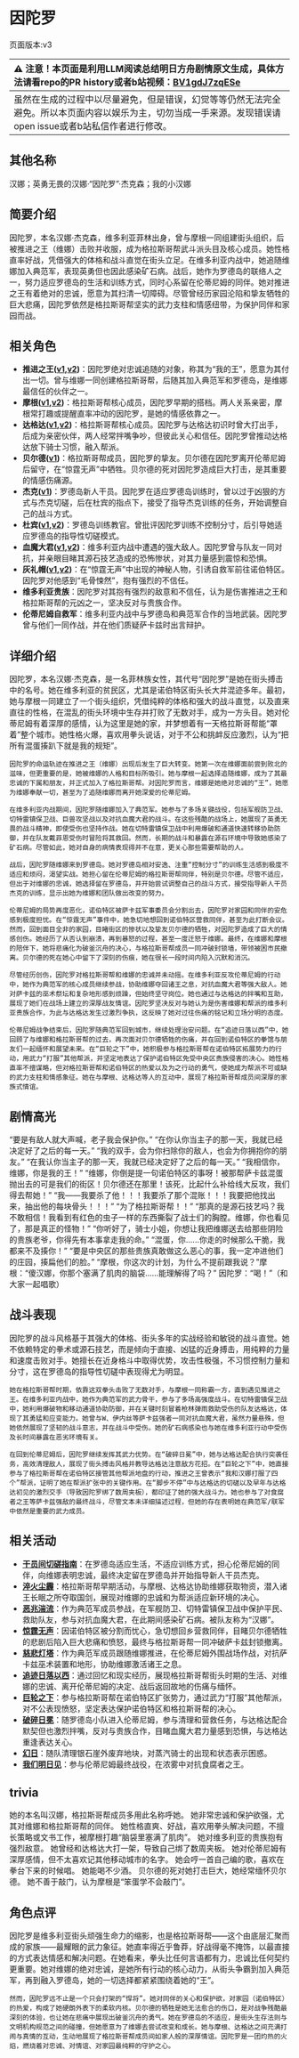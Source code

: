 # 因陀罗
页面版本:v3
 

| :warning: 注意！本页面是利用LLM阅读总结明日方舟剧情原文生成，具体方法请看repo的PR history或者b站视频：[BV1gdJ7zqESe](https://www.bilibili.com/video/BV1gdJ7zqESe/)         |
|:----------------------------|
| 虽然在生成的过程中以尽量避免，但是错误，幻觉等等仍然无法完全避免。所以本页面内容以娱乐为主，切勿当成一手来源。发现错误请open issue或者b站私信作者进行修改。|



## 其他名称
汉娜；英勇无畏的汉娜·“因陀罗”·杰克森；我的小汉娜
## 简要介绍
因陀罗，本名汉娜·杰克森，维多利亚菲林出身，曾与摩根一同组建街头组织，后被推进之王（维娜）击败并收服，成为格拉斯哥帮武斗派头目及核心成员。她性格直率好战，凭借强大的体格和战斗直觉在街头立足。在维多利亚内战中，她追随维娜加入典范军，表现英勇但也因此感染矿石病。战后，她作为罗德岛的联络人之一，努力适应罗德岛的生活和训练方式，同时心系留在伦蒂尼姆的同伴。她对推进之王有着绝对的忠诚，愿意为其扫清一切障碍。尽管曾经历家园沦陷和挚友牺牲的巨大悲痛，因陀罗依然是格拉斯哥帮坚实的武力支柱和情感纽带，为保护同伴和家园而战。
## 相关角色
-   **推进之王([v1](../chars/char_112_siege.md),[v2](char_112_siege.md))**：因陀罗绝对忠诚追随的对象，称其为“我的王”，愿意为其付出一切。曾与维娜一同创建格拉斯哥帮，后随其加入典范军和罗德岛，是维娜最信任的伙伴之一。
-   **摩根([v1](../chars/char_154_morgan.md),[v2](char_154_morgan.md))**：格拉斯哥帮核心成员，因陀罗早期的搭档。两人关系亲密，摩根常打趣或提醒直率冲动的因陀罗，是她的情感依靠之一。
-   **达格达([v1](../chars/char_157_dagda.md),[v2](char_157_dagda.md))**：格拉斯哥帮核心成员。因陀罗与达格达初识时曾大打出手，后成为亲密伙伴，两人经常拌嘴争吵，但彼此关心和信任。因陀罗曾推动达格达放下骑士习惯，融入帮派。
-   **贝尔德([v1](../chars/extended_char_bei_er_de.md))**：格拉斯哥帮成员，因陀罗的挚友。贝尔德在因陀罗离开伦蒂尼姆后留守，在“惊霆无声”中牺牲。贝尔德的死对因陀罗造成巨大打击，是其重要的情感伤痛源。
-   **杰克([v1](../chars/char_347_jaksel.md))**：罗德岛新人干员。因陀罗在适应罗德岛训练时，曾以过于凶狠的方式与杰克切磋，后在杜宾的指点下，接受了指导杰克训练的任务，开始调整自己的战斗方式。
-   **杜宾([v1](../chars/char_130_doberm.md),[v2](char_130_doberm.md))**：罗德岛训练教官。曾批评因陀罗训练不控制分寸，后引导她适应罗德岛的指导性切磋模式。
-   **血魔大君([v1](../chars/extended_char_xue_mo_da_jun.md),[v2](extended_char_xue_mo_da_jun.md))**：维多利亚内战中遭遇的强大敌人。因陀罗曾与队友一同对抗，并亲眼目睹其源石技艺造成的恐怖惨状，对其力量感到震惊和恐惧。
-   **灰礼帽([v1](../chars/extended_char_hui_li_mao.md),[v2](extended_char_hui_li_mao.md))**：在“惊霆无声”中出现的神秘人物，引诱自救军前往诺伯特区。因陀罗对他感到“毛骨悚然”，抱有强烈的不信任。
-   **维多利亚贵族**：因陀罗对其抱有强烈的敌意和不信任，认为是伤害推进之王和格拉斯哥帮的元凶之一，坚决反对与贵族合作。
-   **伦蒂尼姆自救军**：维多利亚内战中与罗德岛和典范军合作的当地武装。因陀罗曾与他们一同作战，并在他们质疑萨卡兹时出言辩护。
## 详细介绍
因陀罗，本名汉娜·杰克森，是一名菲林族女性，其代号“因陀罗”是她在街头搏击中的名号。她在维多利亚的贫民区，尤其是诺伯特区街头长大并混迹多年。最初，她与摩根一同建立了一个街头组织，凭借纯粹的体格和强大的战斗直觉，以及直来直往的性格，在混乱的街头环境中生存并打败了无数对手，成为一方头目。她对伦蒂尼姆有着深厚的感情，认为这里是她的家，并梦想着有一天格拉斯哥帮能“罩着”整个城市。她性格火爆，喜欢用拳头说话，对于不公和挑衅反应激烈，认为“把所有混蛋揍趴下就是我的规矩”。

    因陀罗的命运轨迹在推进之王（维娜）出现后发生了巨大转变。她第一次在维娜面前尝到败北的滋味，但更重要的是，她被维娜的人格和目标所吸引。她与摩根一起选择追随维娜，成为了其最忠诚的下属和朋友，并正式加入了格拉斯哥帮。对因陀罗而言，维娜是她绝对忠诚的“王”，她愿为维娜奉献一切，甚至为了追随维娜而离开她深爱的伦蒂尼姆。

    在维多利亚内战期间，因陀罗随维娜加入了典范军。她参与了多场关键战役，包括军舰防卫战、切特雷镇保卫战、巨兽攻坚战以及对抗血魔大君的战斗。在这些残酷的战场上，她展现了英勇无畏的战斗精神，即使受伤也坚持作战。她在切特雷镇保卫战中利用爆破和通道快速转移协助防御，并在队友戴菲恩受伤时冒险将其救回。然而，长期的战斗和暴露在源石环境中导致她感染了矿石病。尽管如此，她对自身的病情表现得并不在意，更关心那些需要帮助的人。

    战后，因陀罗随维娜来到罗德岛。她对罗德岛相对安逸、注重“控制分寸”的训练生活感到极度不适应和烦闷，渴望实战。她担心留在伦蒂尼姆的格拉斯哥帮同伴，特别是贝尔德。尽管不适应，但出于对维娜的忠诚，她选择留在罗德岛，并开始尝试调整自己的战斗方式，接受指导新人干员杰克的训练，显示出她为维娜和团队做出改变的努力。

    伦蒂尼姆的局势再度恶化，诺伯特区被萨卡兹军事委员会分割出去，因陀罗对家园和同伴的安危感到极度担忧。在“惊霆无声”事件中，她急切地想回到诺伯特区营救同伴，甚至为此打断会议。然而，回到面目全非的家园，目睹街区的惨状以及挚友贝尔德的牺牲，对因陀罗造成了巨大的情感创伤。她经历了从否认到崩溃，再到暴怒的过程，甚至一度迁怒于维娜。最终，在维娜和摩根的陪伴下，她将悲痛化为破釜沉舟的决心，与格拉斯哥帮成员一同冲破封锁墙，带领被困市民撤离。贝尔德的死在她心中留下了深刻的伤痕，她在很长一段时间内陷入沉默和消沉。

    尽管经历创伤，因陀罗对格拉斯哥帮和维娜的忠诚并未动摇。在维多利亚反攻伦蒂尼姆的行动中，她作为典范军的核心成员继续参战，协助维娜夺回诸王之息，对抗血魔大君等强大敌人。她对萨卡兹的巫术祭坛和复杂地形感到烦躁，但始终坚守岗位。她也通过与达格达的拌嘴和互助，展现了她们在战场上建立的深厚战友情谊。因陀罗坚决反对与她认为是伤害维娜和帮派的维多利亚贵族合作，为此与达格达发生过激烈争执，这反映了她对过往伤痛的铭记和立场分明的态度。

    伦蒂尼姆战争结束后，因陀罗随典范军回到城市，继续处理治安问题。在“追迹日落以西”中，她回顾了与维娜和格拉斯哥帮的过去，再次面对贝尔德牺牲的伤痛，并在回到诺伯特区的拳馆与朋友们一起缅怀和展望未来。在“巨轮之下”中，她积极参与格拉斯哥帮在诺伯特区拓展势力的行动，用武力“打服”其他帮派，并坚定地表达了保护诺伯特区免受中央区贵族侵害的决心。她性格直率不擅谋略，但对格拉斯哥帮和诺伯特区的热爱以及为之行动的勇气，使她成为帮派不可或缺的武力支柱和情感象征。她在与摩根、达格达等人的互动中，展现了格拉斯哥帮成员间深厚的家族式情谊。
## 剧情高光
“要是有敌人就大声喊，老子我会保护你。”
    “在你认你当主子的那一天，我就已经决定好了之后的每一天。”
    “我的双手，会为你扫除你的敌人，也会为你拥抱你的朋友。”
    “在我认你当主子的那一天，我就已经决定好了之后的每一天。”
    “我相信你，维娜，你是我的王！”
    “维娜，你倒是提一句诺伯特区的事呀！被那帮萨卡兹混蛋抛出去的可是我们的街区！贝尔德还在那里！该死，比起什么补给线大反攻，我们得去帮她！”
    “我——我要杀了他！！！我要杀了那个混账！！！我要把他找出来，抽出他的每块骨头！！！”
    “为了格拉斯哥帮！！”
    “那真的是源石技艺吗？我不敢相信！我看到有红色的虫子一样的东西撕裂了战士们的胸膛。维娜，你也看见了，那是真正的怪物！”
    “你听好了，骑士小姐，你想让我把维娜送去给那些阴险的贵族老爷，你得先有本事拿走我的命。”
    “混蛋，你......你走的时候那么干脆，我都来不及揍你！”
    “要是中央区的那些贵族真敢做这么恶心的事，我一定冲进他们的庄园，揍扁他们的脸。”
    “摩根，你这次的计划，为什么不提前跟我说？”摩根：“傻汉娜，你那个塞满了肌肉的脑袋......能理解得了吗？”
    因陀罗：“喝！”（和大家一起唱歌）
## 战斗表现
因陀罗的战斗风格基于其强大的体格、街头多年的实战经验和敏锐的战斗直觉。她不依赖特定的拳术或源石技艺，而是倾向于直接、凶猛的近身搏击，用纯粹的力量和速度击败对手。她擅长在近身格斗中取得优势，攻击性极强，不习惯控制力量和分寸，这在罗德岛的指导性切磋中表现得尤为明显。

    她在格拉斯哥帮时期，依靠这双拳头击败了无数对手，与摩根一同称霸一方，直到遇见推进之王。在维多利亚内战中，她作为典范军的武力骨干，参与了多场高强度战斗。在切特雷镇保卫战中，她利用爆破物和移动通道协助防御，并在关键时刻冒着枪林弹雨救助受伤的队友达格达，体现了其勇猛和应变能力。她曾与W、伊内丝等萨卡兹强者一同对抗血魔大君，虽然力量悬殊，但她依然展现了坚韧的战斗意志，并在战斗中受伤。她的矿石病感染也与她在维多利亚行动中受伤及长时间暴露在恶劣环境有关。

    在回到伦蒂尼姆后，因陀罗继续发挥其武力优势。在“破碎日冕”中，她与达格达配合执行突袭任务，高效清理敌人，展现了街头搏击风格并教导达格达注意敌方花招。在“巨轮之下”中，她直接参与了格拉斯哥帮在诺伯特区接管其他帮派地盘的行动，推进之王曾表示“我和汉娜打服了四个”帮派，证明了她在帮派扩张中的关键作用。在“脚步不停”中与达格达的切磋以及早年与达格达初见的激烈交手（导致因陀罗绑了数周夹板），都印证了她的强大战斗力。她也参与了对食腐者之王等萨卡兹强敌的最终战斗，尽管文本未详细描述过程，但她的存在表明她在典范军/联军中依然是重要的武力成员。
## 相关活动
-   **[干员间切磋指南](../stories/story_tiger_set_1.md)**：在罗德岛适应生活，不适应训练方式，担心伦蒂尼姆的同伴，向维娜表明忠诚，最终决定留在罗德岛并开始指导新人干员杰克。
-   **[淬火尘霾](../stories/main_11.md)**：格拉斯哥帮早期活动，与摩根、达格达协助维娜获取物资，潜入诸王长眠之所夺取国剑，展现对维娜的忠诚和为帮派适应新环境的决心。
-   **[恶兆湍流](../stories/main_13.md)**：作为典范军成员参战，在军舰防卫、切特雷镇保卫战中保护平民、救助队友，参与对抗血魔大君，在此期间感染矿石病。被队友称为“汉娜”。
-   **[惊霆无声](../stories/main_12.md)**：因诺伯特区被分割而忧心，急切想回乡营救同伴，目睹贝尔德牺牲的悲剧后陷入巨大悲痛和愤怒，最终与格拉斯哥帮一同冲破萨卡兹封锁撤离。
-   **[慈悲灯塔](../stories/main_14.md)**：作为典范军成员跟随维娜推进，在伦蒂尼姆外围战场作战，对抗萨卡兹巫术装置和地形，协助维娜激活诸王之息。
-   **[追迹日落以西](../stories/act37side.md)**：通过回忆和现实经历，展现格拉斯哥帮街头时期的生活、对维娜的忠诚、离开伦蒂尼姆的决定、战后返回故地的伤痛与缅怀。
-   **[巨轮之下](../stories/story_morgan_set_1.md)**：参与格拉斯哥帮在诺伯特区扩张势力，通过武力“打服”其他帮派，对不公表现愤怒，坚定表达保护诺伯特区和格拉斯哥帮的决心。
-   **[破碎日冕](../stories/main_10.md)**：随罗德岛小队进入伦蒂尼姆，参与清理和营救任务，与达格达配合默契但也激烈拌嘴，反对与贵族合作，目睹血魔大君力量感到恐惧，与达格达重逢表达关心。
-   **[幻日](../stories/story_siege_set_1.md)**：随队清理银石崖外废弃地块，对蒸汽骑士的出现和状态表示困惑。
-   **[我们明日见](../stories/act18mini.md)**：参与伦蒂尼姆最终战役，在浓雾中对抗食腐者之王。
## trivia
她的本名叫汉娜，格拉斯哥帮成员多用此名称呼她。
    她非常忠诚和保护欲强，尤其对维娜和格拉斯哥帮的同伴。
    她性格直爽、好战，喜欢用拳头解决问题，不擅长策略或文书工作，被摩根打趣“脑袋里塞满了肌肉”。
    她对维多利亚的贵族抱有强烈敌意。
    她曾经和达格达大打一架，导致自己绑了数周夹板。
    她对伦蒂尼姆有深厚感情，但不太喜欢记其他移动城市的名字。
    她会哼一首自己编的歌，喜欢在拳台下来的时候唱。
    她能喝不少酒。
    贝尔德的死对她打击巨大，她经常缅怀贝尔德。
    她不善于敲门，认为摩根是“笨蛋学不会敲门”。
## 角色点评
因陀罗是维多利亚街头顽强生命力的缩影，也是格拉斯哥帮——这个由底层汇聚而成的家族——最耀眼的武力象征。她直率得近乎鲁莽，好战得毫不掩饰，以最直接的方式表达情感和解决问题。在她看来，拳头比任何言语都有力，忠诚比任何契约更重要。她对维娜的绝对忠诚，是她所有行动的核心动力，从街头争霸到加入典范军，再到融入罗德岛，她的一切选择都紧紧围绕着她的“王”。

    然而，因陀罗远不止是一个只会打架的“悍将”。她对同伴的关心和保护欲，对家园（诺伯特区）的热爱，构成了她硬朗外表下的柔软内核。贝尔德的牺牲是她无法愈合的伤口，是对战争残酷最深刻的体验，也让她在悲痛中展现出破釜沉舟的勇气。她在罗德岛的不适应，是街头生存法则与文明机构规范之间的碰撞，但她愿意为了维娜去尝试改变和成长。她与摩根、达格达之间充满打闹与真情的互动，生动地展现了格拉斯哥帮成员间如家人般的深厚情谊。因陀罗是一团灼热的火焰，燃烧着对忠诚、对情谊、对家园最纯粹的守护之心。